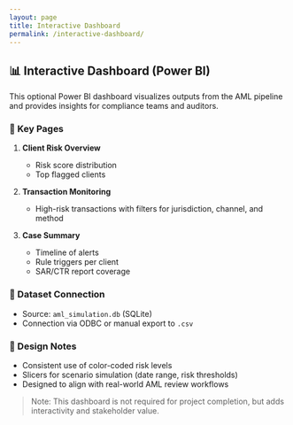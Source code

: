 ```yaml
---
layout: page
title: Interactive Dashboard
permalink: /interactive-dashboard/
---
```


## 📊 Interactive Dashboard (Power BI)

This optional Power BI dashboard visualizes outputs from the AML pipeline and provides insights for compliance teams and auditors.

### 🧭 Key Pages

1. **Client Risk Overview**

   * Risk score distribution
   * Top flagged clients

2. **Transaction Monitoring**

   * High-risk transactions with filters for jurisdiction, channel, and method

3. **Case Summary**

   * Timeline of alerts
   * Rule triggers per client
   * SAR/CTR report coverage

### 🔌 Dataset Connection

* Source: `aml_simulation.db` (SQLite)
* Connection via ODBC or manual export to `.csv`

### 🎨 Design Notes

* Consistent use of color-coded risk levels
* Slicers for scenario simulation (date range, risk thresholds)
* Designed to align with real-world AML review workflows

> Note: This dashboard is not required for project completion, but adds interactivity and stakeholder value.
